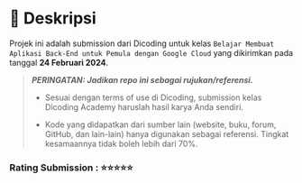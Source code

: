 # 📃 Deskripsi

Projek ini adalah submission dari Dicoding untuk kelas `Belajar Membuat Aplikasi Back-End untuk Pemula dengan Google Cloud` yang dikirimkan pada tanggal <b>24 Februari 2024</b>.

> **_PERINGATAN: Jadikan repo ini sebagai rujukan/referensi._**
>
> - Sesuai dengan terms of use di Dicoding, submission kelas Dicoding Academy haruslah hasil karya Anda sendiri.
>
> - Kode yang didapatkan dari sumber lain (website, buku, forum, GitHub, dan lain-lain) hanya digunakan sebagai referensi. Tingkat kesamaannya tidak boleh lebih dari 70%.

### Rating Submission : ⭐⭐⭐⭐⭐
